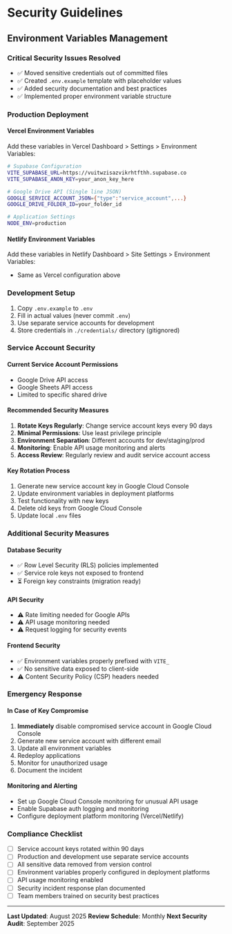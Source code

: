 # Security Guidelines

## Environment Variables Management

### Critical Security Issues Resolved
- ✅ Moved sensitive credentials out of committed files
- ✅ Created `.env.example` template with placeholder values
- ✅ Added security documentation and best practices
- ✅ Implemented proper environment variable structure

### Production Deployment

#### Vercel Environment Variables
Add these variables in Vercel Dashboard > Settings > Environment Variables:

```bash
# Supabase Configuration
VITE_SUPABASE_URL=https://vuitwzisazvikrhtfthh.supabase.co
VITE_SUPABASE_ANON_KEY=your_anon_key_here

# Google Drive API (Single line JSON)
GOOGLE_SERVICE_ACCOUNT_JSON={"type":"service_account",...}
GOOGLE_DRIVE_FOLDER_ID=your_folder_id

# Application Settings
NODE_ENV=production
```

#### Netlify Environment Variables
Add these variables in Netlify Dashboard > Site Settings > Environment Variables:
- Same as Vercel configuration above

### Development Setup

1. Copy `.env.example` to `.env`
2. Fill in actual values (never commit `.env`)
3. Use separate service accounts for development
4. Store credentials in `./credentials/` directory (gitignored)

### Service Account Security

#### Current Service Account Permissions
- Google Drive API access
- Google Sheets API access
- Limited to specific shared drive

#### Recommended Security Measures
1. **Rotate Keys Regularly**: Change service account keys every 90 days
2. **Minimal Permissions**: Use least privilege principle
3. **Environment Separation**: Different accounts for dev/staging/prod
4. **Monitoring**: Enable API usage monitoring and alerts
5. **Access Review**: Regularly review and audit service account access

#### Key Rotation Process
1. Generate new service account key in Google Cloud Console
2. Update environment variables in deployment platforms
3. Test functionality with new keys
4. Delete old keys from Google Cloud Console
5. Update local `.env` files

### Additional Security Measures

#### Database Security
- ✅ Row Level Security (RLS) policies implemented
- ✅ Service role keys not exposed to frontend
- ⏳ Foreign key constraints (migration ready)

#### API Security
- ⚠️ Rate limiting needed for Google APIs
- ⚠️ API usage monitoring needed
- ⚠️ Request logging for security events

#### Frontend Security
- ✅ Environment variables properly prefixed with `VITE_`
- ✅ No sensitive data exposed to client-side
- ⚠️ Content Security Policy (CSP) headers needed

### Emergency Response

#### In Case of Key Compromise
1. **Immediately** disable compromised service account in Google Cloud Console
2. Generate new service account with different email
3. Update all environment variables
4. Redeploy applications
5. Monitor for unauthorized usage
6. Document the incident

#### Monitoring and Alerting
- Set up Google Cloud Console monitoring for unusual API usage
- Enable Supabase auth logging and monitoring
- Configure deployment platform monitoring (Vercel/Netlify)

### Compliance Checklist

- [ ] Service account keys rotated within 90 days
- [ ] Production and development use separate service accounts
- [ ] All sensitive data removed from version control
- [ ] Environment variables properly configured in deployment platforms
- [ ] API usage monitoring enabled
- [ ] Security incident response plan documented
- [ ] Team members trained on security best practices

---

**Last Updated**: August 2025
**Review Schedule**: Monthly
**Next Security Audit**: September 2025